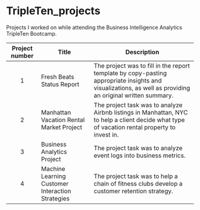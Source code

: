 
# TripleTen_projects
Projects I worked on while attending the Business Intelligence Analytics TripleTen Bootcamp.


| Project number | Title | Description |
| :-----------: | ----------- |----------- |
| 1 | Fresh Beats Status Report| The project was to fill in the report template by copy-pasting appropriate insights and visualizations, as well as providing an original written summary.|
| 2 |Manhattan Vacation Rental Market Project |The project task was to analyze Airbnb listings in Manhattan, NYC to help a client decide what type of vacation rental property to invest in. |
| 3 |Business Analytics Project|The project task was to analyze event logs into business metrics.|
| 4 | Machine Learning Customer Interaction Strategies | The project task was to help a chain of fitness clubs develop a customer retention strategy. |   
